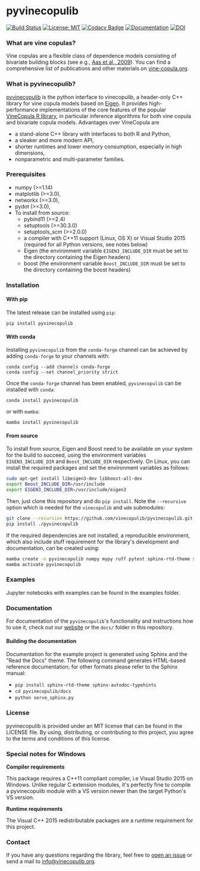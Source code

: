 # pyvinecopulib

[![Build Status](https://github.com/vinecopulib/pyvinecopulib/workflows/Build%20Status/badge.svg?branch=main)](https://github.com/vinecopulib/pyvinecopulib/actions)
[![License: MIT](https://img.shields.io/badge/License-MIT-yellow.svg)](https://opensource.org/licenses/MIT)
[![Codacy Badge](https://api.codacy.com/project/badge/Grade/3c0056d3ca5244a5ba6a2b32f87be4cf)](https://www.codacy.com/gh/vinecopulib/pyvinecopulib?utm_source=github.com&amp;utm_medium=referral&amp;utm_content=vinecopulib/pyvinecopulib&amp;utm_campaign=Badge_Grade)
[![Documentation](https://img.shields.io/website/http/vinecopulib.github.io/pyvinecopulib.svg)](https://vinecopulib.github.io/pyvinecopulib/)
[![DOI](https://zenodo.org/badge/196999069.svg)](https://zenodo.org/badge/latestdoi/196999069)

### What are vine copulas?

Vine copulas are a flexible class of dependence models consisting of bivariate
building blocks (see e.g.,
[Aas et al., 2009](https://mediatum.ub.tum.de/doc/1083600/1083600.pdf)).
You can find a comprehensive list of publications and other materials on
[vine-copula.org](http://vine-copula.org).

### What is pyvinecopulib?

[pyvinecopulib](https://vinecopulib.github.io/pyvinecopulib/) is the python interface to vinecopulib, a header-only C++ library for vine copula models based on
[Eigen](http://eigen.tuxfamily.org/index.php?title=Main_Page). It provides
high-performance implementations of the core features of the popular
[VineCopula R library](https://github.com/tnagler/VineCopula), in particular
inference algorithms for both vine copula and bivariate copula models.
Advantages over VineCopula are  

* a stand-alone C++ library with interfaces to both R and Python,
* a sleaker and more modern API,
* shorter runtimes and lower memory consumption, especially in high dimensions,
* nonparametric and multi-parameter families.

### Prerequisites

* numpy (>=1.14)
* matplotlib (>=3.0),
* networkx (>=3.0),
* pydot (>=3.0),
* To install from source:
    * pybind11 (>=2.4)
    * setuptools (>=30.3.0)
    * setuptools_scm (>=2.0.0)
    * a compiler with C++11 support (Linux, OS X) or Visual Studio 2015 (required for all Python versions, see notes below)
    * Eigen (the environment variable `EIGEN3_INCLUDE_DIR` must be set to the directory containing the Eigen headers)
    * boost (the environment variable `Boost_INCLUDE_DIR` must be set to the directory containing the boost headers)

### Installation

#### With pip

The latest release can be installed using `pip`:

```
pip install pyvinecopulib
```

#### With conda

Installing `pyvinecopulib` from the `conda-forge` channel can be achieved by adding `conda-forge` to your channels with:

```
conda config --add channels conda-forge
conda config --set channel_priority strict
```

Once the `conda-forge` channel has been enabled, `pyvinecopulib` can be installed with `conda`:

```
conda install pyvinecopulib
```

or with `mamba`:

```
mamba install pyvinecopulib
```

#### From source

To install from source, Eigen and Boost need to be available on your system for the build to succeed, using the environment variables `EIGEN3_INCLUDE_DIR` and `Boost_INCLUDE_DIR` respectively.
On Linux, you can install the required packages and set the environment variables as follows:

```bash
sudo apt-get install libeigen3-dev libboost-all-dev
export Boost_INCLUDE_DIR=/usr/include
export EIGEN3_INCLUDE_DIR=/usr/include/eigen3
```

Then, just clone this repository and do `pip install`.
Note the `--recursive` option which is needed for the `vinecopulib` and `wdm` submodules:

```bash
git clone --recursive https://github.com/vinecopulib/pyvinecopulib.git
pip install ./pyvinecopulib
```

If the required dependencies are not installed, a reproducible environment, which also include stuff requirement for the library's development and documentation, can be created using:

```bash
mamba create -n pyvinecopulib numpy mypy ruff pytest sphinx-rtd-theme sphinx-autodoc-typehints pydot networkx matplotlib pybind11 setuptools-scm python=3.11
mamba activate pyvinecopulib
```

### Examples

Jupyter notebooks with examples can be found in the examples folder.

### Documentation

For documentation of the `pyvinecopulib`'s functionality and
instructions how to use it, check out our
[website](https://vinecopulib.github.io/pyvinecopulib/) or the `docs/` folder
in this repository.

#### Building the documentation

Documentation for the example project is generated using Sphinx and the "Read the Docs" theme.
The following command generates HTML-based reference documentation; for other
formats please refer to the Sphinx manual:

* `pip install sphinx-rtd-theme sphinx-autodoc-typehints`
* `cd pyvinecopulib/docs`
* `python serve_sphinx.py`

### License

pyvinecopulib is provided under an MIT license that can be found in the LICENSE
file. By using, distributing, or contributing to this project, you agree to the
terms and conditions of this license.

### Special notes for Windows

**Compiler requirements**

This package requires a C++11 compliant compiler, i.e Visual Studio 2015 on Windows.
Unlike regular C extension modules, it's perfectly fine to compile a pyvinecopulib module with a VS version newer than the target Python's VS version.

**Runtime requirements**

The Visual C++ 2015 redistributable packages are a runtime requirement for this
project.

### Contact

If you have any questions regarding the library, feel free to
[open an issue](https://github.com/pyvinecopulib/pyvinecopulib/issues/new) or
send a mail to <info@vinecopulib.org>.

